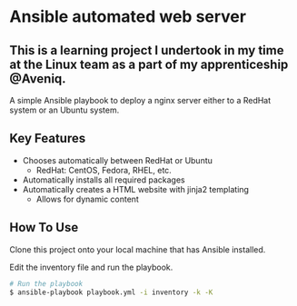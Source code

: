 # Ansible automated web server
## This is a learning project I undertook in my time at the Linux team as a part of my apprenticeship @Aveniq.
A simple Ansible playbook to deploy a nginx server either to a RedHat system or an Ubuntu system.

## Key Features

* Chooses automatically between RedHat or Ubuntu
  - RedHat: CentOS, Fedora, RHEL, etc.
* Automatically installs all required packages
* Automatically creates a HTML website with jinja2 templating
    - Allows for dynamic content


## How To Use

Clone this project onto your local machine that has Ansible installed.

Edit the inventory file and run the playbook.

```bash
# Run the playbook
$ ansible-playbook playbook.yml -i inventory -k -K
```
